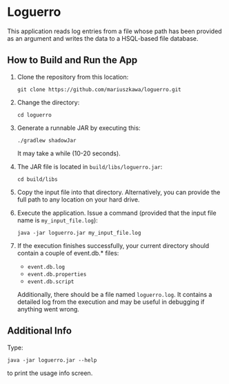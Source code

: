# Loguerro

This application reads log entries from a file whose path has been provided as an argument and writes the data 
to a HSQL-based file database.

## How to Build and Run the App

1. Clone the repository from this location:

   `git clone https://github.com/mariuszkawa/loguerro.git`
   
2. Change the directory:

   `cd loguerro`
   
3. Generate a runnable JAR by executing this:

   `./gradlew shadowJar`
   
   It may take a while (10-20 seconds).
   
4. The JAR file is located in `build/libs/loguerro.jar`:

   `cd build/libs`
   
5. Copy the input file into that directory. Alternatively, you can provide the full path to any location 
   on your hard drive.

6. Execute the application. Issue a command (provided that the input file name is `my_input_file.log`):

   `java -jar loguerro.jar my_input_file.log`
   
7. If the execution finishes successfully, your current directory should contain a couple of event.db.* files:

   - `event.db.log`
   - `event.db.properties`
   - `event.db.script`   
   
   Additionally, there should be a file named `loguerro.log`. It contains a detailed log from the execution 
   and may be useful in debugging if anything went wrong.

## Additional Info

Type:

`java -jar loguerro.jar --help`

to print the usage info screen.

